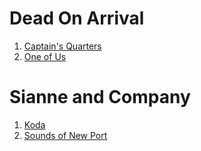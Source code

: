 # Dead On Arrival
1. [Captain's Quarters](./002/index.md)
1. [One of Us](./003/index.md)

# Sianne and Company
1. [Koda](./029/index.md)
1. [Sounds of New Port](./027/index.md)
